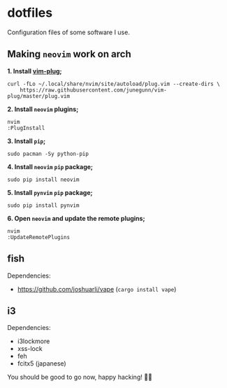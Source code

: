 # dotfiles

Configuration files of some software I use.

## Making `neovim` work on arch

**1. Install [vim-plug](https://github.com/junegunn/vim-plug);**

```shell
curl -fLo ~/.local/share/nvim/site/autoload/plug.vim --create-dirs \
    https://raw.githubusercontent.com/junegunn/vim-plug/master/plug.vim
```

**2. Install `neovim` plugins;**
```shell
nvim
:PlugInstall
```

**3. Install `pip`;**

```shell
sudo pacman -Sy python-pip
```

**4. Install `neovim` `pip` package;**

```shell
sudo pip install neovim
```

**5. Install `pynvim` `pip` package;**

```shell
sudo pip install pynvim
```

**6. Open `neovim` and update the remote plugins;**

```shell
nvim
:UpdateRemotePlugins
```

## fish

Dependencies:

- https://github.com/joshuarli/vape (`cargo install vape`)

## i3

Dependencies:

- i3lockmore
- xss-lock
- feh
- fcitx5 (japanese)

You should be good to go now, happy hacking! :woman_technologist:
